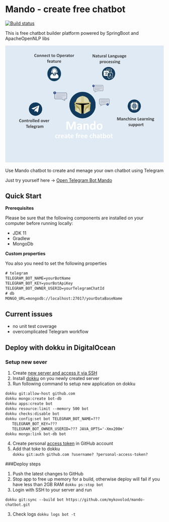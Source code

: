 # Mando - create free chatbot

[![Build status](https://travis-ci.com/mykovolod/mando-chatbot.svg?branch=master)](https://travis-ci.com/mykovolod/mando-chatbot) 

This is free chatbot builder platform powered by SpringBoot and ApacheOpenNLP libs

![Bot Preview](./src/main/resources/static/bot-promo.jpg)

Use Mando chatbot to create and menage your own chatbot using Telegram

Just try yourself here -> <a href="https://t.me/create_free_chatbot">Open Telegram Bot Mando</a>

## Quick Start

**Prerequisites**

Please be sure that the following components are installed on your computer before running locally:

- JDK 11
- Gradlew
- MongoDb

**Custom properties**

You also you need to set the following properties 

~~~~
# telegram
TELEGRAM_BOT_NAME=yourBotName
TELEGRAM_BOT_KEY=yourBotApiKey
TELEGRAM_BOT_OWNER_USERID=yourTelegramChatId
# db
MONGO_URL=mongodb://localhost:27017/yourDataBaseName
~~~~

## Current issues

- no unit test coverage
- overcomplicated Telegram workflow

## Deploy with dokku in DigitalOcean

### Setup new sever
1. Create [new server and access it via SSH](https://www.banjocode.com/post/hosting/setup-server-hetzner/)
1. Install [dokku](https://dokku.com/docs/getting-started/installation/#1-install-dokku) on you newly created server
1. Run following command to setup new application on dokku
```
dokku git:allow-host github.com
dokku mongo:create bot-db
dokku apps:create bot
dokku resource:limit --memory 500 bot
dokku checks:disable bot
dokku config:set bot TELEGRAM_BOT_NAME=???
   TELEGRAM_BOT_KEY=???
   TELEGRAM_BOT_OWNER_USERID=??? JAVA_OPTS='-Xmx200m'
dokku mongo:link bot-db bot
```
4. Create personal [access token](https://docs.github.com/en/authentication/keeping-your-account-and-data-secure/creating-a-personal-access-token#creating-a-token) in GitHub account
4. Add that toke to dokku  
   `dokku git:auth github.com ?username? ?personal-access-token?`
   
###Deploy steps
1. Push the latest changes to GitHub
1. Stop app to free up memory for a build, otherwise deploy will fail if you have less than 2GB RAM `dokku ps:stop bot`
1. Login with SSH to your server and run
```
dokku git:sync --build bot https://github.com/mykovolod/mando-chatbot.git
```
3. Check logs
   `dokku logs bot -t`
